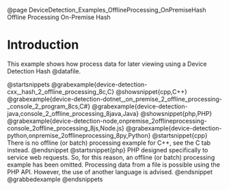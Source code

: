 @page DeviceDetection_Examples_OfflineProcessing_OnPremiseHash Offline Processing On-Premise Hash

# Introduction

This example shows how process data for later viewing using a Device Detection Hash @datafile.

@startsnippets
@grabexample{device-detection-cxx,_hash_2_offline_processing_8c,C}
@showsnippet{cpp,C++}
@grabexample{device-detection-dotnet,_on_premise_2_offline_processing-_console_2_program_8cs,C#}
@grabexample{device-detection-java,console_2_offline_processing_8java,Java}
@showsnippet{php,PHP}
@grabexample{device-detection-node,onpremise_2offlineprocessing-console_2offline_processing_8js,Node.js}
@grabexample{device-detection-python,onpremise_2offlineprocessing_8py,Python}
@startsnippet{cpp}
There is no offline (or batch) processing example for C++, see the C tab instead.
@endsnippet
@startsnippet{php}
PHP designed specifically to service web requests. So, for this reason, an offline (or batch) processing example has been omitted. Processing data from a file is possible using the PHP API. However, the use of another language is advised.
@endsnippet
@grabbedexample
@endsnippets
